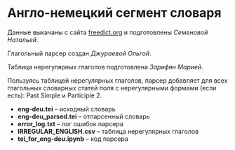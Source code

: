 # Англо-немецкий сегмент словаря
Данные выкачаны с сайта [freedict.org](https://freedict.org) и подготовлены *Семеновой Натальей*.

Глагольный парсер создан *Джураевой Ольгой*.

Таблица нерегулярных глаголов подготовлена *Зарифян Марией*.


Пользуясь таблицей нерегулярных глаголов, парсер добавляет для всех глагольных словарных статей поля с нерегулярными формами (если есть): Past Simple и Participle 2.

* **eng-deu.tei** – исходный словарь
* **eng-deu_parsed.tei** – отпарсенный словарь
* **error_log.txt** – лог ошибок парсера
* **IRREGULAR_ENGLISH.csv** – таблица нерегулярных глаголов
* **tei_for_eng-deu.ipynb** – код парсера
